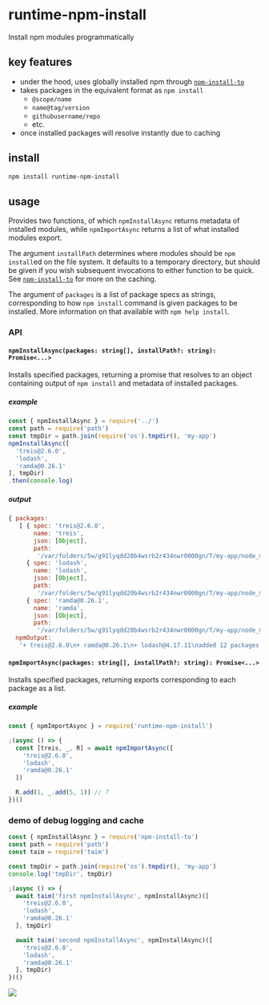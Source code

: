 # runtime-npm-install

Install npm modules programmatically

## key features

- under the hood, uses globally installed npm through
  [`npm-install-to`](https://github.com/raine/npm-install-to) 
- takes packages in the equivalent format as `npm install`
  - `@scope/name`
  - `name@tag/version`
  - `githubusername/repo`
  - etc.
- once installed packages will resolve instantly due to caching

## install

```sh
npm install runtime-npm-install
```

## usage

Provides two functions, of which `npmInstallAsync` returns metadata of installed
modules, while `npmImportAsync` returns a list of what installed modules export.

The argument `installPath` determines where modules should be `npm install`ed on
the file system. It defaults to a temporary directory, but should be given if
you wish subsequent invocations to either function to be quick. See
[`npm-install-to`](https://github.com/raine/npm-install-to/#caching) for more on
the caching.

The argument of `packages` is a list of package specs as strings, corresponding
to how `npm install` command is given packages to be installed. More information
on that available with `npm help install`.

### API

#### `npmInstallAsync(packages: string[], installPath?: string): Promise<...>`

Installs specified packages, returning a promise that resolves to an object
containing output of `npm install` and metadata of installed packages.

##### example

```js
const { npmInstallAsync } = require('../')
const path = require('path')
const tmpDir = path.join(require('os').tmpdir(), 'my-app')
npmInstallAsync([
  'treis@2.6.0',
  'lodash',
  'ramda@0.26.1'
], tmpDir)
.then(console.log)
```

##### output

```js
{ packages:
   [ { spec: 'treis@2.6.0',
       name: 'treis',
       json: [Object],
       path:
        '/var/folders/5w/g91lyqdd20b4wsrb2r434nwr0000gn/T/my-app/node_modules/treis' },
     { spec: 'lodash',
       name: 'lodash',
       json: [Object],
       path:
        '/var/folders/5w/g91lyqdd20b4wsrb2r434nwr0000gn/T/my-app/node_modules/lodash' },
     { spec: 'ramda@0.26.1',
       name: 'ramda',
       json: [Object],
       path:
        '/var/folders/5w/g91lyqdd20b4wsrb2r434nwr0000gn/T/my-app/node_modules/ramda' } ],
  npmOutput:
   '+ treis@2.6.0\n+ ramda@0.26.1\n+ lodash@4.17.11\nadded 12 packages from 9 contributors and audited 15 packages in 1.492s\nfound 0 vulnerabilities' }
```

#### `npmImportAsync(packages: string[], installPath?: string): Promise<...>`

Installs specified packages, returning exports corresponding to each package as
a list.

##### example

```js
const { npmImportAsync } = require('runtime-npm-install')

;(async () => {
  const [treis, _, R] = await npmImportAsync([
    'treis@2.6.0',
    'lodash',
    'ramda@0.26.1'
  ])

  R.add(1, _.add(5, 1)) // 7
})()
```

### demo of debug logging and cache


```js
const { npmInstallAsync } = require('npm-install-to')
const path = require('path')
const taim = require('taim')

const tmpDir = path.join(require('os').tmpdir(), 'my-app')
console.log('tmpDir', tmpDir)

;(async () => {
  await taim('first npmInstallAsync', npmInstallAsync)([
    'treis@2.6.0',
    'lodash',
    'ramda@0.26.1'
  ], tmpDir)

  await taim('second npmInstallAsync', npmInstallAsync)([
    'treis@2.6.0',
    'lodash',
    'ramda@0.26.1'
  ], tmpDir)
})()
```

![](https://raine.github.io/runtime-npm-install/screenshot-1.png?3)
